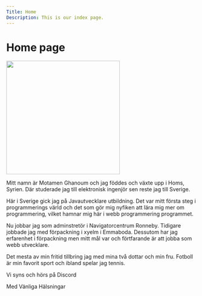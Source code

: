 ```yaml
---
Title: Home
Description: This is our index page.
---
```


Home page
==========================


<img class ="img1" src=https://i.ibb.co/d4DJ2dV/im3.jpg width="300"/>

<p class = "me">
Mitt namn är Motamen Ghanoum och jag föddes och växte upp i Homs, Syrien. Där studerade jag till elektronisk ingenjör sen reste jag till Sverige.

Här i Sverige gick jag på Javautvecklare utbildning. Det var mitt första steg i programmerings värld och det som gör mig nyfiken att lära mig mer om programmering, vilket hamnar mig här i webb programmering programmet.

Nu jobbar jag som adminstretör i Navigatorcentrum Ronneby. Tidigare jobbade jag med förpackning i xyelm i Emmaboda. Dessutom har jag erfarenhet i förpackning men mitt mål var och förtfarande är att jobba som webb utvecklare.

Det mesta av min fritid tillbring jag med mina två dottar och min fru. Fotboll är min favorit sport och ibland spelar jag tennis.

Vi syns och hörs på Discord

Med Vänliga Hälsningar



</p>
